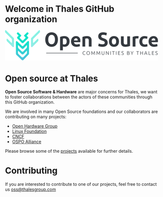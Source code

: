 # Welcome in Thales GitHub organization

![Thales Open Source communities](https://github.com/ThalesGroup/.github/blob/main/Thales%20OSS%20Banner_2023.png)

# Open source at Thales
**Open Source Software & Hardware** are major concerns for Thales, we want to foster collaborations between the actors of these communities through this GitHub organization.

We are involved in many Open Source foundations and our collaborators are contributing on many projects:
- [Open Hardware Group](https://www.openhwgroup.org/membership/members)
- [Linux Foundation](https://www.linuxfoundation.org/about/members)
- [CNCF](https://www.cncf.io/about/members)
- [OSPO Alliance](https://ospo-alliance.org) 

Please browse some of the [projects](https://thalesgroup.github.io/projects/) available for further details.

# Contributing
If you are interested to contribute to one of our projects, feel free to contact us oss@thalesgroup.com
